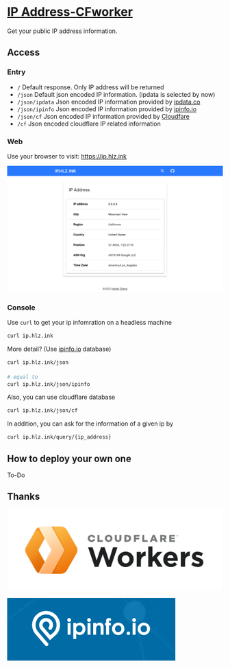 # **[IP Address-CFworker](https://github.com/ohh-haolin/ipaddress-cfworker)**

Get your public IP address information.


## Access

### Entry

- `/`
    Default response. Only IP address will be returned
- `/json`
    Default json encoded IP information. (ipdata is selected by now)
- `/json/ipdata`
    Json encoded IP information provided by [ipdata.co](https://ipdata.co/)
- `/json/ipinfo`
    Json encoded IP information provided by [ipinfo.io](https://ipinfo.io/)
- `/json/cf`
    Json encoded IP information provided by [Cloudfare](https://cloudflare.com/)
- `/cf`
    Json encoded cloudflare IP related information



### Web

Use your browser to visit: https://ip.hlz.ink

![](/img/screenshot.png)



### Console

Use `curl` to get your ip infomration on a headless machine

```bash
curl ip.hlz.ink
```

More detail? (Use [ipinfo.io](https://ipinfo.io) database) 

```bash
curl ip.hlz.ink/json

# equal to
curl ip.hlz.ink/json/ipinfo
```

Also, you can use cloudflare database

```bash
curl ip.hlz.ink/json/cf
```

In addition, you can ask for the information of a given ip by

```bash
curl ip.hlz.ink/query/{ip_address}
```



## How to deploy your own one

To-Do



## Thanks

![cloudflare-worker](img/cloudflare-worker.png)

![ipinfo](img/ipinfo.png)